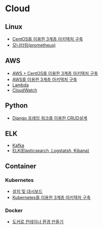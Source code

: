 # Cloud
## Linux
- [CentOS를 이용한 3계층 아키텍처 구축](https://github.com/xc7230/Cloud/blob/main/3%EA%B3%84%EC%B8%B5(%EA%B0%80%EC%83%81%EB%A8%B8%EC%8B%A0).md)
- [모니터링(prometheus)](https://github.com/xc7230/Cloud/blob/main/%ED%94%84%EB%A1%9C%EB%A9%94%ED%85%8C%EC%9A%B0%EC%8A%A4.md)
## AWS
- [AWS + CentOS를 이용한 3계층 아키텍처 구축](https://github.com/xc7230/Cloud/blob/main/3%EA%B3%84%EC%B8%B5(aws%2B%EA%B0%80%EC%83%81%EB%A8%B8%EC%8B%A0).md)
- [AWS를 이용한 3계층 아키텍처 구축](https://github.com/xc7230/Cloud/blob/main/3%EA%B3%84%EC%B8%B5(aws).md)
- [Lambda](https://github.com/xc7230/Cloud/blob/main/Lambda.md)
- [CloudWatch](https://github.com/xc7230/Cloud/blob/main/AwsCloudWatch.md)

## Python
- [Django 프레임 워크를 이용한 CRUD설계](https://github.com/xc7230/django/blob/main/CRUD.md)

## ELK
- [Kafka](https://github.com/xc7230/Cloud/blob/main/Pub_Sub%ED%8C%A8%ED%84%B4(kafka).md)
- [ELK(Elasticsearch, Logstatsh, Kibana)](https://github.com/xc7230/Cloud/blob/main/Elastic.md) 

## Container
### Kubernetes
- [설치 및 대시보드](https://github.com/xc7230/Cloud/blob/main/Kubernetes.md)
- [Kubernetes를 이용한 3계층 아키텍처 구축](https://github.com/xc7230/Cloud/blob/main/3%EA%B3%84%EC%B8%B5(%EC%BF%A0%EB%B2%84%EB%84%A4%ED%8B%B0%EC%8A%A4).md)

### Docker
- [도커로 컨테이너 환경 만들기](https://github.com/xc7230/Cloud/blob/main/Docker.md)

